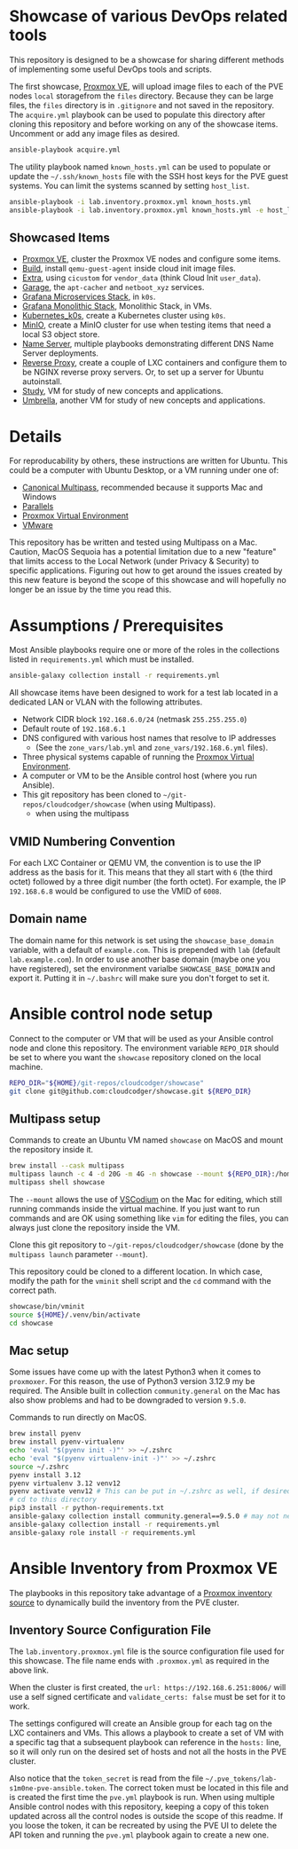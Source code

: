 # Showcase of various DevOps related tools

This repository is designed to be a showcase for sharing different methods of implementing some useful DevOps tools and scripts.

The first showcase, [Proxmox VE](docs/PVE.md), will upload image files to each of the PVE nodes `local` storagefrom the `files` directory. Because they can be large files, the `files` directory is in `.gitignore` and not saved in the repository. The `acquire.yml` playbook can be used to populate this directory after cloning this repository and before working on any of the showcase items. Uncomment or add any image files as desired.

```bash
ansible-playbook acquire.yml
```

The utility playbook named `known_hosts.yml` can be used to populate or update the `~/.ssh/known_hosts` file with the SSH host keys for the PVE guest systems. You can limit the systems scanned by setting `host_list`.

```bash
ansible-playbook -i lab.inventory.proxmox.yml known_hosts.yml
ansible-playbook -i lab.inventory.proxmox.yml known_hosts.yml -e host_list=k0s
```

## Showcased Items

- [Proxmox VE](docs/PVE.md), cluster the Proxmox VE nodes and configure some items.
- [Build](docs/Build.md), install `qemu-guest-agent` inside cloud init image files.
- [Extra](docs/Extra.md), using `cicustom` for `vendor_data` (think Cloud Init `user_data`).
- [Garage](docs/Garage.md), the `apt-cacher` and `netboot_xyz` services.
- [Grafana Microservices Stack](docs/Grafana_Microservices_Stack.md/), in `k0s`.
- [Grafana Monolithic Stack](docs/Grafana_Monolithic_Stack.md), Monolithic Stack, in VMs.
- [Kubernetes_k0s](docs/Kubernetes_k0s.md), create a Kubernetes cluster using `k0s`.
- [MinIO](docs/MinIO.md), create a MinIO cluster for use when testing items that need a local S3 object store.
- [Name Server](docs/Name_Server.md), multiple playbooks demonstrating different DNS Name Server deployments.
- [Reverse Proxy](Reverse_Proxy.md), create a couple of LXC containers and configure them to be NGINX reverse proxy servers. Or, to set up a server for Ubuntu autoinstall.
- [Study](docs/Study.md), VM for study of new concepts and applications.
- [Umbrella](docs/Umbrella.md), another VM for study of new concepts and applications.

# Details

For reproducability by others, these instructions are written for Ubuntu. This could be a computer with Ubuntu Desktop, or a VM running under one of:

- [Canonical Multipass](https://multipass.run/), recommended because it supports Mac and Windows
- [Parallels](https://www.parallels.com/)
- [Proxmox Virtual Environment](https://www.proxmox.com/en/proxmox-virtual-environment/overview)
- [VMware](https://www.vmware.com/)

This repository has be written and tested using Multipass on a Mac. Caution, MacOS Sequoia has a potential limitation due to a new "feature" that limits access to the Local Network (under Privacy & Security) to specific applications. Figuring out how to get around the issues created by this new feature is beyond the scope of this showcase and will hopefully no longer be an issue by the time you read this.

# Assumptions / Prerequisites

Most Ansible playbooks require one or more of the roles in the collections listed in `requirements.yml` which must be installed.

```bash
ansible-galaxy collection install -r requirements.yml
```

All showcase items have been designed to work for a test lab located in a dedicated LAN or VLAN with the following attributes.

- Network CIDR block `192.168.6.0/24` (netmask `255.255.255.0`)
- Default route of `192.168.6.1`
- DNS configured with various host names that resolve to IP addresses
    - (See the `zone_vars/lab.yml` and `zone_vars/192.168.6.yml` files).
- Three physical systems capable of running the [Proxmox Virtual Environment](https://www.proxmox.com/en/proxmox-virtual-environment/overview).
- A computer or VM to be the Ansible control host (where you run Ansible).
- This git repository has been cloned to `~/git-repos/cloudcodger/showcase` (when using Multipass).
    - when using the multipass

## VMID Numbering Convention

For each LXC Container or QEMU VM, the convention is to use the IP address as the basis for it. This means that they all start with `6` (the third octet) followed by a three digit number (the forth octet). For example, the IP `192.168.6.8` would be configured to use the VMID of `6008`.

## Domain name

The domain name for this network is set using the `showcase_base_domain` variable, with a default of `example.com`. This is prepended with `lab` (default `lab.example.com`). In order to use another base domain (maybe one you have registered), set the environment varialbe `SHOWCASE_BASE_DOMAIN` and export it. Putting it in `~/.bashrc` will make sure you don't forget to set it.

# Ansible control node setup

Connect to the computer or VM that will be used as your Ansible control node and clone this repository. The environment variable `REPO_DIR` should be set to where you want the `showcase` repository cloned on the local machine.

```bash
REPO_DIR="${HOME}/git-repos/cloudcodger/showcase"
git clone git@github.com:cloudcodger/showcase.git ${REPO_DIR}
```

## Multipass setup

Commands to create an Ubuntu VM named `showcase` on MacOS and mount the repository inside it.

```bash
brew install --cask multipass
multipass launch -c 4 -d 20G -m 4G -n showcase --mount ${REPO_DIR}:/home/ubuntu/showcase
multipass shell showcase
```

The `--mount` allows the use of [VSCodium](https://vscodium.com/) on the Mac for editing, which still running commands inside the virtual machine. If you just want to run commands and are OK using something like `vim` for editing the files, you can always just clone the repository inside the VM.

Clone this git repository to `~/git-repos/cloudcodger/showcase` (done by the `multipass launch` parameter `--mount`).

This repository could be cloned to a different location. In which case, modify the path for the `vminit` shell script and the `cd` command with the correct path.

```bash
showcase/bin/vminit
source ${HOME}/.venv/bin/activate
cd showcase
```

## Mac setup

Some issues have come up with the latest Python3 when it comes to `proxmoxer`. For this reason, the use of Python3 version 3.12.9 my be required. The Ansible built in collection `community.general` on the Mac has also show problems and had to be downgraded to version `9.5.0`.

Commands to run directly on MacOS.

```bash
brew install pyenv
brew install pyenv-virtualenv
echo 'eval "$(pyenv init -)"' >> ~/.zshrc
echo 'eval "$(pyenv virtualenv-init -)"' >> ~/.zshrc
source ~/.zshrc
pyenv install 3.12
pyenv virtualenv 3.12 venv12
pyenv activate venv12 # This can be put in ~/.zshrc as well, if desired
# cd to this directory
pip3 install -r python-requirements.txt
ansible-galaxy collection install community.general==9.5.0 # may not need
ansible-galaxy collection install -r requirements.yml
ansible-galaxy role install -r requirements.yml
```

# Ansible Inventory from Proxmox VE

The playbooks in this repository take advantage of a [Proxmox inventory source](https://docs.ansible.com/ansible/latest/collections/community/general/proxmox_inventory.html) to dynamically build the inventory from the PVE cluster.

## Inventory Source Configuration File

The `lab.inventory.proxmox.yml` file is the source configuration file used for this showcase. The file name ends with `.proxmox.yml` as required in the above link.

When the cluster is first created, the `url: https://192.168.6.251:8006/` will use a self signed certificate and `validate_certs: false` must be set for it to work.

The settings configured will create an Ansible group for each tag on the LXC containers and VMs. This allows a playbook to create a set of VM with a specific tag that a subsequent playbook can reference in the `hosts:` line, so it will only run on the desired set of hosts and not all the hosts in the PVE cluster.

Also notice that the `token_secret` is read from the file `~/.pve_tokens/lab-s1m0ne-pve-ansible.token`. The correct token must be located in this file and is created the first time the `pve.yml` playbook is run. When using multiple Ansible control nodes with this repository, keeping a copy of this token updated across all the control nodes is outside the scope of this readme. If you loose the token, it can be recreated by using the PVE UI to delete the API token and running the `pve.yml` playbook again to create a new one.
